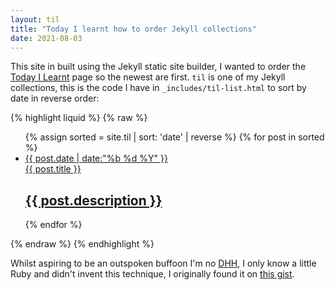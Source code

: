 ```yaml
---
layout: til
title: "Today I learnt how to order Jekyll collections"
date: 2021-08-03
---
```


This site in built using the Jekyll static site builder, I wanted to order the [Today I Learnt](/TIL) page so the newest are first. `til` is one of my Jekyll collections, this is the code I have in `_includes/til-list.html` to sort by date in reverse order:

{% highlight liquid %}
{% raw %}
<ul id="post-list">
    {% assign sorted = site.til | sort: 'date' | reverse %}
    {% for post in sorted %}
    <li>
        <a href='{{ post.url }}'><aside class="dates">{{ post.date | date:"%b %d %Y" }}</aside></a>
        <a href='{{ post.url }}'>{{ post.title }} <h2>{{ post.description }}</h2></a>
    </li>
    {% endfor %}
</ul>
{% endraw %}
{% endhighlight %}

Whilst aspiring to be an outspoken buffoon I'm no [DHH](https://twitter.com/dhh), I only know a little Ruby and didn't invent this technique, I originally found it on [this gist](https://gist.github.com/Phlow/1f27dfafdf2bbcc5c48e).